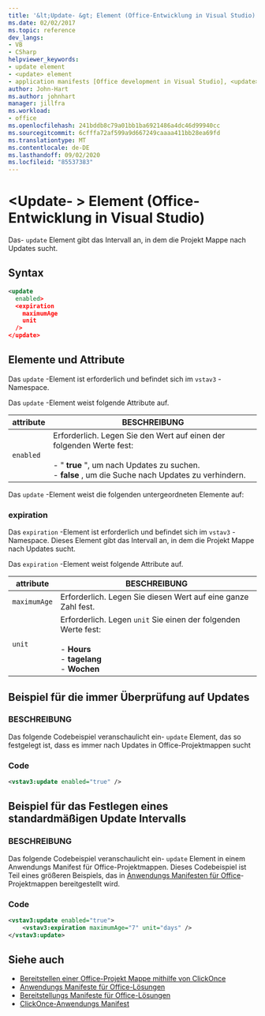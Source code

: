 ```yaml
---
title: '&lt;Update- &gt; Element (Office-Entwicklung in Visual Studio)'
ms.date: 02/02/2017
ms.topic: reference
dev_langs:
- VB
- CSharp
helpviewer_keywords:
- update element
- <update> element
- application manifests [Office development in Visual Studio], <update> element
author: John-Hart
ms.author: johnhart
manager: jillfra
ms.workload:
- office
ms.openlocfilehash: 241bddb8c79a01bb1ba6921486a4dc46d99940cc
ms.sourcegitcommit: 6cfffa72af599a9d667249caaaa411bb28ea69fd
ms.translationtype: MT
ms.contentlocale: de-DE
ms.lasthandoff: 09/02/2020
ms.locfileid: "85537383"
---
```

# <a name="ltupdategt-element-office-development-in-visual-studio"></a>&lt;Update- &gt; Element (Office-Entwicklung in Visual Studio)
  Das- `update` Element gibt das Intervall an, in dem die Projekt Mappe nach Updates sucht.

## <a name="syntax"></a>Syntax

```xml
<update
  enabled>
  <expiration
    maximumAge
    unit
  />
</update>
```

## <a name="elements-and-attributes"></a>Elemente und Attribute
 Das `update` -Element ist erforderlich und befindet sich im `vstav3` -Namespace.

 Das `update` -Element weist folgende Attribute auf.

|attribute|BESCHREIBUNG|
|---------------|-----------------|
|`enabled`|Erforderlich. Legen Sie den Wert auf einen der folgenden Werte fest:<br /><br /> -   " **true** ", um nach Updates zu suchen.<br />-   **false** , um die Suche nach Updates zu verhindern.|

 Das `update` -Element weist die folgenden untergeordneten Elemente auf:

### <a name="expiration"></a>expiration
 Das `expiration` -Element ist erforderlich und befindet sich im `vstav3` -Namespace. Dieses Element gibt das Intervall an, in dem die Projekt Mappe nach Updates sucht.

 Das `expiration` -Element weist folgende Attribute auf.

|attribute|BESCHREIBUNG|
|---------------|-----------------|
|`maximumAge`| Erforderlich. Legen Sie diesen Wert auf eine ganze Zahl fest.|
|`unit`|Erforderlich. Legen `unit` Sie einen der folgenden Werte fest:<br /><br /> -   **Hours**<br />-   **tagelang**<br />-   **Wochen**|

## <a name="example-of-always-checking-for-updates"></a>Beispiel für die immer Überprüfung auf Updates

### <a name="description"></a>BESCHREIBUNG
 Das folgende Codebeispiel veranschaulicht ein- `update` Element, das so festgelegt ist, dass es immer nach Updates in Office-Projektmappen sucht

### <a name="code"></a>Code

```xml
<vstav3:update enabled="true" />
```

## <a name="example-of-setting-a-default-update-interval"></a>Beispiel für das Festlegen eines standardmäßigen Update Intervalls

### <a name="description"></a>BESCHREIBUNG
 Das folgende Codebeispiel veranschaulicht ein- `update` Element in einem Anwendungs Manifest für Office-Projektmappen. Dieses Codebeispiel ist Teil eines größeren Beispiels, das in [Anwendungs Manifesten für Office](../vsto/application-manifests-for-office-solutions.md)-Projektmappen bereitgestellt wird.

### <a name="code"></a>Code

```xml
<vstav3:update enabled="true">
    <vstav3:expiration maximumAge="7" unit="days" />
</vstav3:update>
```

## <a name="see-also"></a>Siehe auch

- [Bereitstellen einer Office-Projekt Mappe mithilfe von ClickOnce](../vsto/deploying-an-office-solution-by-using-clickonce.md)
- [Anwendungs Manifeste für Office-Lösungen](../vsto/application-manifests-for-office-solutions.md)
- [Bereitstellungs Manifeste für Office-Lösungen](../vsto/deployment-manifests-for-office-solutions.md)
- [ClickOnce-Anwendungs Manifest](../deployment/clickonce-application-manifest.md)
